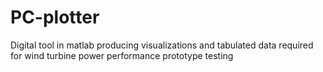 # PC-plotter
Digital tool in matlab producing visualizations and tabulated data required for wind turbine power performance prototype testing
